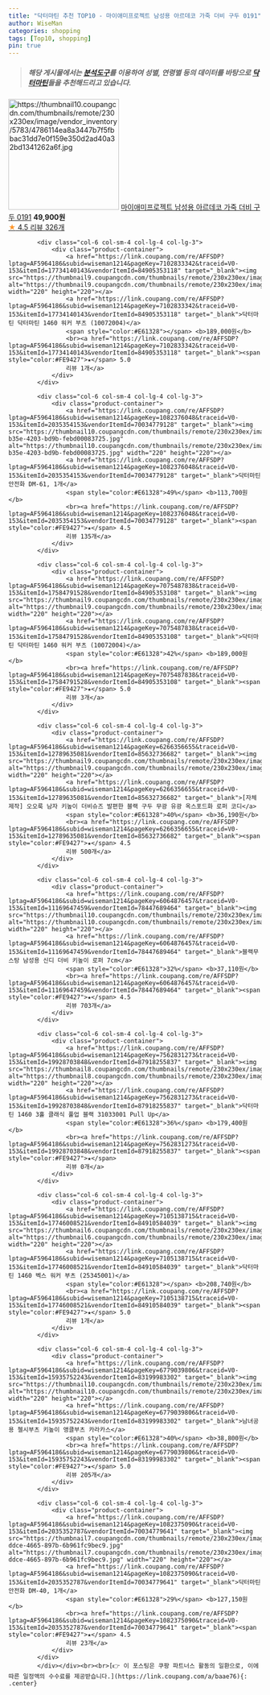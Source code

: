 ```yaml
---
title: "닥터마틴 추천 TOP10 - 마이애미프로젝트 남성용 아르데코 가죽 더비 구두 0191"
author: WiseMan
categories: shopping
tags: [Top10, shopping]
pin: true
---
```


> ##### 해당 게시물에서는 [**분석도구**](https://itemscout.io/)를 이용하여 **성별**, **연령별** 등의 데이터를 바탕으로 [**닥터마틴**](https://link.coupang.com/a/baae76)들을 추천해드리고 있습니다.
<div class="container"><div class="row">
            <div class="col-6 col-sm-4 col-lg-4 col-lg-3">
                <div class="product-container">
                    <a href="https://link.coupang.com/re/AFFSDP?lptag=AF5964186&subid=wiseman1214&pageKey=4590512332&traceid=V0-153&itemId=5643448017&vendorItemId=72863446356" target="_blank"><img src="https://thumbnail10.coupangcdn.com/thumbnails/remote/230x230ex/image/vendor_inventory/5783/4786114ea8a3447b7f5fbbac31dd7e0f159e350d2ad40a32bd1341262a6f.jpg" alt="https://thumbnail10.coupangcdn.com/thumbnails/remote/230x230ex/image/vendor_inventory/5783/4786114ea8a3447b7f5fbbac31dd7e0f159e350d2ad40a32bd1341262a6f.jpg" width="220" height="220"></a>
                    <a href="https://link.coupang.com/re/AFFSDP?lptag=AF5964186&subid=wiseman1214&pageKey=4590512332&traceid=V0-153&itemId=5643448017&vendorItemId=72863446356" target="_blank">마이애미프로젝트 남성용 아르데코 가죽 더비 구두 0191</a>
                    <span style="color:#E61328"></span> <b>49,900원</b>
                    <br><a href="https://link.coupang.com/re/AFFSDP?lptag=AF5964186&subid=wiseman1214&pageKey=4590512332&traceid=V0-153&itemId=5643448017&vendorItemId=72863446356" target="_blank"><span style="color:#FE9427">★</span> 4.5
                    리뷰 326개</a>
                </div>
            </div>
            
            <div class="col-6 col-sm-4 col-lg-4 col-lg-3">
                <div class="product-container">
                    <a href="https://link.coupang.com/re/AFFSDP?lptag=AF5964186&subid=wiseman1214&pageKey=7102833342&traceid=V0-153&itemId=17734140143&vendorItemId=84905353118" target="_blank"><img src="https://thumbnail9.coupangcdn.com/thumbnails/remote/230x230ex/image/vendor_inventory/f991/02aaa1dcce536835b6088a12988dfad2e1e87b54cc1b3e355876bed9b50c.jpg" alt="https://thumbnail9.coupangcdn.com/thumbnails/remote/230x230ex/image/vendor_inventory/f991/02aaa1dcce536835b6088a12988dfad2e1e87b54cc1b3e355876bed9b50c.jpg" width="220" height="220"></a>
                    <a href="https://link.coupang.com/re/AFFSDP?lptag=AF5964186&subid=wiseman1214&pageKey=7102833342&traceid=V0-153&itemId=17734140143&vendorItemId=84905353118" target="_blank">닥터마틴 닥터마틴 1460 워커 부츠 (10072004)</a>
                    <span style="color:#E61328"></span> <b>189,000원</b>
                    <br><a href="https://link.coupang.com/re/AFFSDP?lptag=AF5964186&subid=wiseman1214&pageKey=7102833342&traceid=V0-153&itemId=17734140143&vendorItemId=84905353118" target="_blank"><span style="color:#FE9427">★</span> 5.0
                    리뷰 1개</a>
                </div>
            </div>
            
            <div class="col-6 col-sm-4 col-lg-4 col-lg-3">
                <div class="product-container">
                    <a href="https://link.coupang.com/re/AFFSDP?lptag=AF5964186&subid=wiseman1214&pageKey=1082376048&traceid=V0-153&itemId=2035354153&vendorItemId=70034779128" target="_blank"><img src="https://thumbnail10.coupangcdn.com/thumbnails/remote/230x230ex/image/retail/images/2019/12/09/19/2/c9a29e5f-b35e-4203-bd9b-febd00083725.jpg" alt="https://thumbnail10.coupangcdn.com/thumbnails/remote/230x230ex/image/retail/images/2019/12/09/19/2/c9a29e5f-b35e-4203-bd9b-febd00083725.jpg" width="220" height="220"></a>
                    <a href="https://link.coupang.com/re/AFFSDP?lptag=AF5964186&subid=wiseman1214&pageKey=1082376048&traceid=V0-153&itemId=2035354153&vendorItemId=70034779128" target="_blank">닥터마틴 안전화 DM-61, 1개</a>
                    <span style="color:#E61328">49%</span> <b>113,700원</b>
                    <br><a href="https://link.coupang.com/re/AFFSDP?lptag=AF5964186&subid=wiseman1214&pageKey=1082376048&traceid=V0-153&itemId=2035354153&vendorItemId=70034779128" target="_blank"><span style="color:#FE9427">★</span> 4.5
                    리뷰 135개</a>
                </div>
            </div>
            
            <div class="col-6 col-sm-4 col-lg-4 col-lg-3">
                <div class="product-container">
                    <a href="https://link.coupang.com/re/AFFSDP?lptag=AF5964186&subid=wiseman1214&pageKey=7075487838&traceid=V0-153&itemId=17584791528&vendorItemId=84905353108" target="_blank"><img src="https://thumbnail9.coupangcdn.com/thumbnails/remote/230x230ex/image/vendor_inventory/f991/02aaa1dcce536835b6088a12988dfad2e1e87b54cc1b3e355876bed9b50c.jpg" alt="https://thumbnail9.coupangcdn.com/thumbnails/remote/230x230ex/image/vendor_inventory/f991/02aaa1dcce536835b6088a12988dfad2e1e87b54cc1b3e355876bed9b50c.jpg" width="220" height="220"></a>
                    <a href="https://link.coupang.com/re/AFFSDP?lptag=AF5964186&subid=wiseman1214&pageKey=7075487838&traceid=V0-153&itemId=17584791528&vendorItemId=84905353108" target="_blank">닥터마틴 닥터마틴 1460 워커 부츠 (10072004)</a>
                    <span style="color:#E61328">42%</span> <b>189,000원</b>
                    <br><a href="https://link.coupang.com/re/AFFSDP?lptag=AF5964186&subid=wiseman1214&pageKey=7075487838&traceid=V0-153&itemId=17584791528&vendorItemId=84905353108" target="_blank"><span style="color:#FE9427">★</span> 5.0
                    리뷰 3개</a>
                </div>
            </div>
            
            <div class="col-6 col-sm-4 col-lg-4 col-lg-3">
                <div class="product-container">
                    <a href="https://link.coupang.com/re/AFFSDP?lptag=AF5964186&subid=wiseman1214&pageKey=6266356655&traceid=V0-153&itemId=12789635081&vendorItemId=85632736682" target="_blank"><img src="https://thumbnail9.coupangcdn.com/thumbnails/remote/230x230ex/image/vendor_inventory/19ee/641b2069d0953021bfbd9a7923f213cbed83a9dafc67844b3798ccf5b588.jpg" alt="https://thumbnail9.coupangcdn.com/thumbnails/remote/230x230ex/image/vendor_inventory/19ee/641b2069d0953021bfbd9a7923f213cbed83a9dafc67844b3798ccf5b588.jpg" width="220" height="220"></a>
                    <a href="https://link.coupang.com/re/AFFSDP?lptag=AF5964186&subid=wiseman1214&pageKey=6266356655&traceid=V0-153&itemId=12789635081&vendorItemId=85632736682" target="_blank">[자체제작] 오오룩 남자 키높이 더비슈즈 발편한 블랙 구두 무광 유광 옥스포드화 로퍼 코디</a>
                    <span style="color:#E61328">40%</span> <b>36,190원</b>
                    <br><a href="https://link.coupang.com/re/AFFSDP?lptag=AF5964186&subid=wiseman1214&pageKey=6266356655&traceid=V0-153&itemId=12789635081&vendorItemId=85632736682" target="_blank"><span style="color:#FE9427">★</span> 4.5
                    리뷰 500개</a>
                </div>
            </div>
            
            <div class="col-6 col-sm-4 col-lg-4 col-lg-3">
                <div class="product-container">
                    <a href="https://link.coupang.com/re/AFFSDP?lptag=AF5964186&subid=wiseman1214&pageKey=6064876457&traceid=V0-153&itemId=11169647459&vendorItemId=78447689464" target="_blank"><img src="https://thumbnail10.coupangcdn.com/thumbnails/remote/230x230ex/image/rs_quotation_api/l6xtdgxq/48a2d49311294f2384711a97d69aa895.jpg" alt="https://thumbnail10.coupangcdn.com/thumbnails/remote/230x230ex/image/rs_quotation_api/l6xtdgxq/48a2d49311294f2384711a97d69aa895.jpg" width="220" height="220"></a>
                    <a href="https://link.coupang.com/re/AFFSDP?lptag=AF5964186&subid=wiseman1214&pageKey=6064876457&traceid=V0-153&itemId=11169647459&vendorItemId=78447689464" target="_blank">블랙무스탕 남성용 신디 더비 키높이 로퍼 7cm</a>
                    <span style="color:#E61328">32%</span> <b>37,110원</b>
                    <br><a href="https://link.coupang.com/re/AFFSDP?lptag=AF5964186&subid=wiseman1214&pageKey=6064876457&traceid=V0-153&itemId=11169647459&vendorItemId=78447689464" target="_blank"><span style="color:#FE9427">★</span> 4.5
                    리뷰 703개</a>
                </div>
            </div>
            
            <div class="col-6 col-sm-4 col-lg-4 col-lg-3">
                <div class="product-container">
                    <a href="https://link.coupang.com/re/AFFSDP?lptag=AF5964186&subid=wiseman1214&pageKey=7562831273&traceid=V0-153&itemId=19928703848&vendorItemId=87918255837" target="_blank"><img src="https://thumbnail8.coupangcdn.com/thumbnails/remote/230x230ex/image/vendor_inventory/bcd9/936578c452604a9f26d23a83baca1f26bdf0e7e9d7ef65282b87bb894061.jpg" alt="https://thumbnail8.coupangcdn.com/thumbnails/remote/230x230ex/image/vendor_inventory/bcd9/936578c452604a9f26d23a83baca1f26bdf0e7e9d7ef65282b87bb894061.jpg" width="220" height="220"></a>
                    <a href="https://link.coupang.com/re/AFFSDP?lptag=AF5964186&subid=wiseman1214&pageKey=7562831273&traceid=V0-153&itemId=19928703848&vendorItemId=87918255837" target="_blank">닥터마틴 1460 3홀 클래식 풀업 블랙 31033001 Pull Up</a>
                    <span style="color:#E61328">36%</span> <b>179,400원</b>
                    <br><a href="https://link.coupang.com/re/AFFSDP?lptag=AF5964186&subid=wiseman1214&pageKey=7562831273&traceid=V0-153&itemId=19928703848&vendorItemId=87918255837" target="_blank"><span style="color:#FE9427">★</span> 
                    리뷰 0개</a>
                </div>
            </div>
            
            <div class="col-6 col-sm-4 col-lg-4 col-lg-3">
                <div class="product-container">
                    <a href="https://link.coupang.com/re/AFFSDP?lptag=AF5964186&subid=wiseman1214&pageKey=7105138715&traceid=V0-153&itemId=17746008521&vendorItemId=84910584039" target="_blank"><img src="https://thumbnail6.coupangcdn.com/thumbnails/remote/230x230ex/image/vendor_inventory/4c58/b385aced0538853266701f2a0eae2d5018d298072c632330dc9f7814be33.jpg" alt="https://thumbnail6.coupangcdn.com/thumbnails/remote/230x230ex/image/vendor_inventory/4c58/b385aced0538853266701f2a0eae2d5018d298072c632330dc9f7814be33.jpg" width="220" height="220"></a>
                    <a href="https://link.coupang.com/re/AFFSDP?lptag=AF5964186&subid=wiseman1214&pageKey=7105138715&traceid=V0-153&itemId=17746008521&vendorItemId=84910584039" target="_blank">닥터마틴 1460 벡스 워커 부츠 (25345001)</a>
                    <span style="color:#E61328"></span> <b>208,740원</b>
                    <br><a href="https://link.coupang.com/re/AFFSDP?lptag=AF5964186&subid=wiseman1214&pageKey=7105138715&traceid=V0-153&itemId=17746008521&vendorItemId=84910584039" target="_blank"><span style="color:#FE9427">★</span> 5.0
                    리뷰 1개</a>
                </div>
            </div>
            
            <div class="col-6 col-sm-4 col-lg-4 col-lg-3">
                <div class="product-container">
                    <a href="https://link.coupang.com/re/AFFSDP?lptag=AF5964186&subid=wiseman1214&pageKey=6779039806&traceid=V0-153&itemId=15935752243&vendorItemId=83199983302" target="_blank"><img src="https://thumbnail10.coupangcdn.com/thumbnails/remote/230x230ex/image/vendor_inventory/3028/1dc3a78561e8676a6564ad9e8ff3d569b6499d1d211349fb4c1548c13856.jpg" alt="https://thumbnail10.coupangcdn.com/thumbnails/remote/230x230ex/image/vendor_inventory/3028/1dc3a78561e8676a6564ad9e8ff3d569b6499d1d211349fb4c1548c13856.jpg" width="220" height="220"></a>
                    <a href="https://link.coupang.com/re/AFFSDP?lptag=AF5964186&subid=wiseman1214&pageKey=6779039806&traceid=V0-153&itemId=15935752243&vendorItemId=83199983302" target="_blank">남녀공용 첼시부츠 키높이 앵클부츠 카라카스</a>
                    <span style="color:#E61328">40%</span> <b>38,800원</b>
                    <br><a href="https://link.coupang.com/re/AFFSDP?lptag=AF5964186&subid=wiseman1214&pageKey=6779039806&traceid=V0-153&itemId=15935752243&vendorItemId=83199983302" target="_blank"><span style="color:#FE9427">★</span> 5.0
                    리뷰 205개</a>
                </div>
            </div>
            
            <div class="col-6 col-sm-4 col-lg-4 col-lg-3">
                <div class="product-container">
                    <a href="https://link.coupang.com/re/AFFSDP?lptag=AF5964186&subid=wiseman1214&pageKey=1082375090&traceid=V0-153&itemId=2035352787&vendorItemId=70034779641" target="_blank"><img src="https://thumbnail7.coupangcdn.com/thumbnails/remote/230x230ex/image/retail/images/2019/12/09/19/5/ddfbd8f2-ddce-4665-897b-6b961fc9bec9.jpg" alt="https://thumbnail7.coupangcdn.com/thumbnails/remote/230x230ex/image/retail/images/2019/12/09/19/5/ddfbd8f2-ddce-4665-897b-6b961fc9bec9.jpg" width="220" height="220"></a>
                    <a href="https://link.coupang.com/re/AFFSDP?lptag=AF5964186&subid=wiseman1214&pageKey=1082375090&traceid=V0-153&itemId=2035352787&vendorItemId=70034779641" target="_blank">닥터마틴 안전화 DM-40, 1개</a>
                    <span style="color:#E61328">29%</span> <b>127,150원</b>
                    <br><a href="https://link.coupang.com/re/AFFSDP?lptag=AF5964186&subid=wiseman1214&pageKey=1082375090&traceid=V0-153&itemId=2035352787&vendorItemId=70034779641" target="_blank"><span style="color:#FE9427">★</span> 4.5
                    리뷰 23개</a>
                </div>
            </div>
            </div></div><br><br>[👉 이 포스팅은 쿠팡 파트너스 활동의 일환으로, 이에 따른 일정액의 수수료를 제공받습니다.](https://link.coupang.com/a/baae76){: .center}